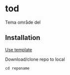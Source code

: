 # tod
Tema område del

## Installation

[Use template](https://github.com/jensnti/tod/generate) 

Download/clone repo to local

```cd reponame```


